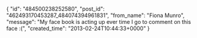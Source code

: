  {
   "id": "484500238252580",
   "post_id": "462493170453287_484074394961831",
   "from_name": "Fiona Munro",
   "message": "My face book is acting up ever time I go to comment on this face :(",
   "created_time": "2013-02-24T10:44:33+0000"
 }
